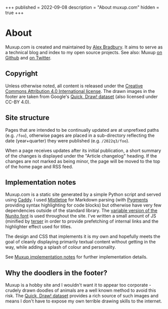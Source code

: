 +++
published = 2022-09-08
description = "About muxup.com"
hidden = true
+++
# About

Muxup.com is created and maintained by [Alex
Bradbury](https://twitter.com/asbradbury). It aims to serve as a technical blog and
index to my open source projects. See also: Muxup [on
Github](https://github.com/muxup) and [on
Twitter](https://twitter.com/muxup).

## Copyright

Unless otherwise noted, all content is released under the [Creative Commons
Attribution 4.0 International
license](https://creativecommons.org/licenses/by/4.0/). The drawn images in
the footer are taken from Google's [Quick, Draw!
dataset](https://github.com/googlecreativelab/quickdraw-dataset) (also
licensed under CC-BY 4.0).

## Site structure

Pages that are intended to be continually updated are at unprefixed paths
(e.g. `/foo`), otherwise pages are placed in a sub-directory reflecting the
date (year+quarter) they were published (e.g. `/2022q3/foo`).

When a page receives updates after its initial publication, a short summary of
the changes is displayed under the "Article changelog" heading. If the changes
are not marked as being minor, the page will be moved to the top of the home
page and RSS feed.

## Implementation notes

Muxup.com is a static site generated by a simple Python script and served
using [Caddy](https://caddyserver.com/).
I used [Mistletoe](https://github.com/miyuchina/mistletoe) for Markdown
parsing (with [Pygments](https://pygments.org/) providing syntax highlighting
for code blocks) but otherwise have very few dependencies outside of the
standard library. The [variable version of
the Nunito
font](https://github.com/googlefonts/nunito/tree/main/fonts/variable) is used
throughout the site. I've written a small amount of JS (minified by
[terser](https://github.com/terser/terser) in order to provide
prefetching of internal links and the highlighter effect used for titles.

The design and CSS that implements it is my own and hopefully meets the goal
of cleanly displaying primarily textual content without getting in the way,
while adding a splash of colour and personality.

See [Muxup implementation notes](/pages/2022q3/muxup-implementation-notes.md)
for further implementation details.

## Why the doodlers in the footer?

Muxup is a hobby site and I wouldn't want it to appear too corporate - crudely
drawn doodles of animals are a well known method to avoid this risk. The
[Quick, Draw!
dataset](https://github.com/googlecreativelab/quickdraw-dataset) provides a
rich source of such images and means I don't have to expose my own terrible
drawing skills to the internet.

